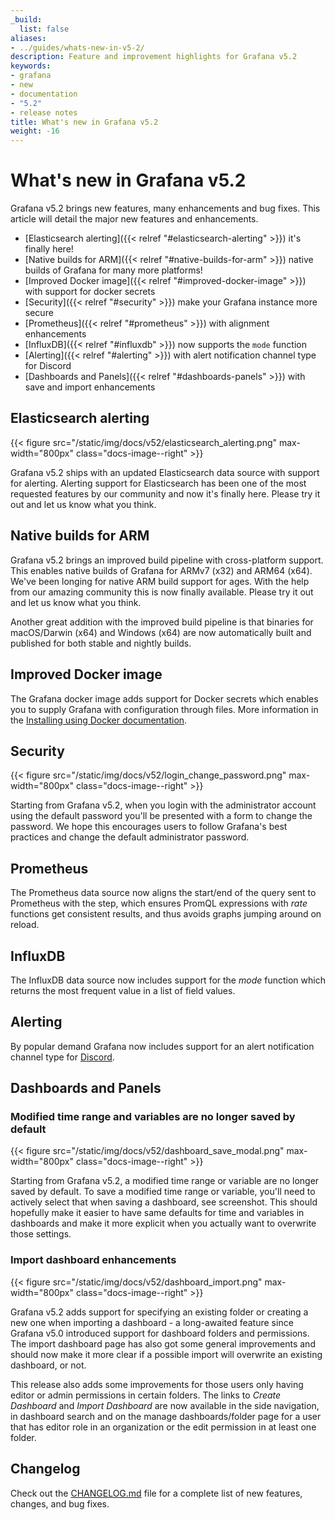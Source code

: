 ```yaml
---
_build:
  list: false
aliases:
- ../guides/whats-new-in-v5-2/
description: Feature and improvement highlights for Grafana v5.2
keywords:
- grafana
- new
- documentation
- "5.2"
- release notes
title: What's new in Grafana v5.2
weight: -16
---
```


# What's new in Grafana v5.2

Grafana v5.2 brings new features, many enhancements and bug fixes. This article will detail the major new features and enhancements.

- [Elasticsearch alerting]({{< relref "#elasticsearch-alerting" >}}) it's finally here!
- [Native builds for ARM]({{< relref "#native-builds-for-arm" >}}) native builds of Grafana for many more platforms!
- [Improved Docker image]({{< relref "#improved-docker-image" >}}) with support for docker secrets
- [Security]({{< relref "#security" >}}) make your Grafana instance more secure
- [Prometheus]({{< relref "#prometheus" >}}) with alignment enhancements
- [InfluxDB]({{< relref "#influxdb" >}}) now supports the `mode` function
- [Alerting]({{< relref "#alerting" >}}) with alert notification channel type for Discord
- [Dashboards and Panels]({{< relref "#dashboards-panels" >}}) with save and import enhancements

## Elasticsearch alerting

{{< figure src="/static/img/docs/v52/elasticsearch_alerting.png" max-width="800px" class="docs-image--right" >}}

Grafana v5.2 ships with an updated Elasticsearch data source with support for alerting. Alerting support for Elasticsearch has been one of
the most requested features by our community and now it's finally here. Please try it out and let us know what you think.

<div class="clearfix"></div>

## Native builds for ARM

Grafana v5.2 brings an improved build pipeline with cross-platform support. This enables native builds of Grafana for ARMv7 (x32) and ARM64 (x64).
We've been longing for native ARM build support for ages. With the help from our amazing community this is now finally available.
Please try it out and let us know what you think.

Another great addition with the improved build pipeline is that binaries for macOS/Darwin (x64) and Windows (x64) are now automatically built and
published for both stable and nightly builds.

## Improved Docker image

The Grafana docker image adds support for Docker secrets which enables you to supply Grafana with configuration through files. More
information in the [Installing using Docker documentation](/installation/docker/#reading-secrets-from-files-support-for-docker-secrets).

## Security

{{< figure src="/static/img/docs/v52/login_change_password.png" max-width="800px" class="docs-image--right" >}}

Starting from Grafana v5.2, when you login with the administrator account using the default password you'll be presented with a form to change the password.
We hope this encourages users to follow Grafana's best practices and change the default administrator password.

<div class="clearfix"></div>

## Prometheus

The Prometheus data source now aligns the start/end of the query sent to Prometheus with the step, which ensures PromQL expressions with *rate*
functions get consistent results, and thus avoids graphs jumping around on reload.

## InfluxDB

The InfluxDB data source now includes support for the *mode* function which returns the most frequent value in a list of field values.

## Alerting

By popular demand Grafana now includes support for an alert notification channel type for [Discord](https://discordapp.com/).

## Dashboards and Panels

### Modified time range and variables are no longer saved by default

{{< figure src="/static/img/docs/v52/dashboard_save_modal.png" max-width="800px" class="docs-image--right" >}}

Starting from Grafana v5.2, a modified time range or variable are no longer saved by default. To save a modified
time range or variable, you'll need to actively select that when saving a dashboard, see screenshot.
This should hopefully make it easier to have same defaults for time and variables in dashboards and make it more explicit
when you actually want to overwrite those settings.

<div class="clearfix"></div>

### Import dashboard enhancements

{{< figure src="/static/img/docs/v52/dashboard_import.png" max-width="800px" class="docs-image--right" >}}

Grafana v5.2 adds support for specifying an existing folder or creating a new one when importing a dashboard - a long-awaited feature since
Grafana v5.0 introduced support for dashboard folders and permissions. The import dashboard page has also got some general improvements
and should now make it more clear if a possible import will overwrite an existing dashboard, or not.

This release also adds some improvements for those users only having editor or admin permissions in certain folders. The links to
*Create Dashboard* and *Import Dashboard* are now available in the side navigation, in dashboard search and on the manage dashboards/folder page for a
user that has editor role in an organization or the edit permission in at least one folder.

<div class="clearfix"></div>

## Changelog

Check out the [CHANGELOG.md](https://github.com/grafana/grafana/blob/master/CHANGELOG.md) file for a complete list
of new features, changes, and bug fixes.
